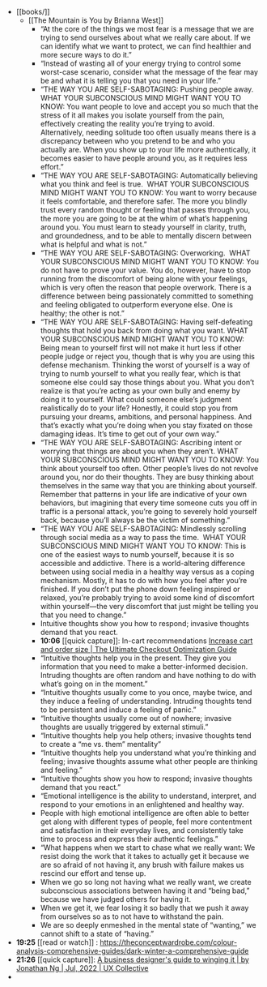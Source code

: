 - [[books/]]
	- [[The Mountain is You by Brianna West]]
		- “At the core of the things we most fear is a message that we are trying to send ourselves about what we really care about. If we can identify what we want to protect, we can find healthier and more secure ways to do it.”
		- “Instead of wasting all of your energy trying to control some worst-case scenario, consider what the message of the fear may be and what it is telling you that you need in your life.”
		- “THE WAY YOU ARE SELF-SABOTAGING: Pushing people away.
		  WHAT YOUR SUBCONSCIOUS MIND MIGHT WANT YOU TO
		  KNOW: You want people to love and accept you so much that the stress of it all makes you isolate yourself from the pain, effectively creating the reality you’re trying to avoid. Alternatively, needing solitude too often usually means there is a discrepancy between who you pretend to be and who you actually are. When you show up to your life more authentically, it becomes easier to have people around you, as it requires less effort.”
		- “THE WAY YOU ARE SELF-SABOTAGING: Automatically believing what you think and feel is true. 
		  WHAT YOUR SUBCONSCIOUS MIND MIGHT WANT YOU TO
		  KNOW: You want to worry because it feels comfortable, and therefore safer. The more you blindly trust every random thought or feeling that passes through you, the more you are going to be at the whim of what’s happening around you. You must learn to steady yourself in clarity, truth, and groundedness, and to be able to mentally discern between what is helpful and what is not.”
		- “THE WAY YOU ARE SELF-SABOTAGING: Overworking. 
		  WHAT YOUR SUBCONSCIOUS MIND MIGHT WANT YOU TO
		  KNOW: You do not have to prove your value. You do, however, have to stop running from the discomfort of being alone with your feelings, which is very often the reason that people overwork. There is a difference between being passionately committed to something and feeling obligated to outperform everyone else. One is healthy; the other is not.”
		- “THE WAY YOU ARE SELF-SABOTAGING: Having self-defeating thoughts that hold you back from doing what you want.
		  WHAT YOUR SUBCONSCIOUS MIND MIGHT WANT YOU TO
		  KNOW: Being mean to yourself first will not make it hurt less if other people judge or reject you, though that is why you are using this defense mechanism. Thinking the worst of yourself is a way of trying to numb yourself to what you really fear, which is that someone else could say those things about you. What you don’t realize is that you’re acting as your own bully and enemy by doing it to yourself. What could someone else’s judgment realistically do to your life? Honestly, it could stop you from pursuing your dreams, ambitions, and personal happiness. And that’s exactly what you’re doing when you stay fixated on those damaging ideas. It’s time to get out of your own way.”
		- “THE WAY YOU ARE SELF-SABOTAGING: Ascribing intent or worrying that things are about you when they aren’t.
		  WHAT YOUR SUBCONSCIOUS MIND MIGHT WANT YOU TO
		  KNOW: You think about yourself too often. Other people’s lives do not revolve around you, nor do their thoughts. They are busy thinking about themselves in the same way that you are thinking about yourself. Remember that patterns in your life are indicative of your own behaviors, but imagining that every time someone cuts you off in traffic is a personal attack, you’re going to severely hold yourself back, because you’ll always be the victim of something.”
		- “THE WAY YOU ARE SELF-SABOTAGING: Mindlessly scrolling through social media as a way to pass the time. 
		  WHAT YOUR SUBCONSCIOUS MIND MIGHT WANT YOU
		  TO KNOW: This is one of the easiest ways to numb yourself, because it is so accessible and addictive. There is a world-altering difference between using social media in a healthy way versus as a coping mechanism. Mostly, it has to do with how you feel after you’re finished. If you don’t put the phone down feeling inspired or relaxed, you’re probably trying to avoid some kind of discomfort within yourself—the very discomfort that just might be telling you that you need to change.”
		- Intuitive thoughts show you how to respond; invasive thoughts demand that you react.
		- **10:06** [[quick capture]]: In-cart recommendations [Increase cart and order size | The Ultimate Checkout Optimization Guide](https://checkoutguide.boldcommerce.com/increase-cart-and-order-size)
		- “Intuitive thoughts help you in the present. They give you information that you need to make a better-informed decision. Intruding thoughts are often random and have nothing to do with what’s going on in the moment.”
		- “Intuitive thoughts usually come to you once, maybe twice, and they induce a feeling of understanding. Intruding thoughts tend to be persistent and induce a feeling of panic.”
		- “Intuitive thoughts usually come out of nowhere; invasive thoughts are usually triggered by external stimuli.”
		- “Intuitive thoughts help you help others; invasive thoughts tend to create a “me vs. them” mentality”
		- “Intuitive thoughts help you understand what you’re thinking and feeling; invasive thoughts assume what other people are thinking and feeling.”
		- “Intuitive thoughts show you how to respond; invasive thoughts demand that you react.”
		- “Emotional intelligence is the ability to understand, interpret, and respond to your emotions in an enlightened and healthy way.
		- People with high emotional intelligence are often able to better get along with different types of people, feel more contentment and satisfaction in their everyday lives, and consistently take time to process and express their authentic feelings.”
		- “What happens when we start to chase what we really want: We resist doing the work that it takes to actually get it because we are so afraid of not having it, any brush with failure makes us rescind our effort and tense up.
		- When we go so long not having what we really want, we create subconscious associations between having it and “being bad,” because we have judged others for having it.
		- When we get it, we fear losing it so badly that we push it away from ourselves so as to not have to withstand the pain.
		- We are so deeply enmeshed in the mental state of “wanting,” we cannot shift to a state of “having.”
- **19:25** [[read or watch]] :  https://theconceptwardrobe.com/colour-analysis-comprehensive-guides/dark-winter-a-comprehensive-guide
- **21:26** [[quick capture]]:  [A business designer's guide to winging it | by Jonathan Ng | Jul, 2022 | UX Collective](https://uxdesign.cc/a-business-designers-guide-to-winging-it-76ff1ea83373)
-